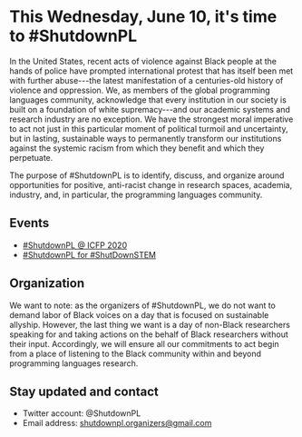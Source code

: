 # This Wednesday, June 10, it's time to #ShutdownPL

In the United States, recent acts of violence against Black people at the hands of police have prompted international protest that has itself been met with further abuse---the latest manifestation of a centuries-old history of violence and oppression. We, as members of the global programming languages community, acknowledge that every institution in our society is built on a foundation of white supremacy---and our academic systems and research industry are no exception. We have the strongest moral imperative to act not just in this particular moment of political turmoil and uncertainty, but in lasting, sustainable ways to permanently transform our institutions against the systemic racism from which they benefit and which they perpetuate.

The purpose of #ShutdownPL is to identify, discuss, and organize around opportunities for positive, anti-racist change in research spaces, academia, industry, and, in particular, the programming languages community.

## Events

- [#ShutdownPL @ ICFP 2020](https://shutdown-pl.com/icfp-2020/)
- [#ShutdownPL for #ShutDownSTEM](https://shutdown-pl.com/shutdownstem/)

## Organization

We want to note: as the organizers of #ShutdownPL, we do not want to demand labor of Black voices on a day that is focused on sustainable allyship. However, the last thing we want is a day of non-Black researchers speaking for and taking actions on the behalf of Black researchers without their input. Accordingly, we will ensure all our commitments to act begin from a place of listening to the Black community within and beyond programming languages research.

## Stay updated and contact

- Twitter account: @ShutdownPL
- Email address: shutdownpl.organizers@gmail.com